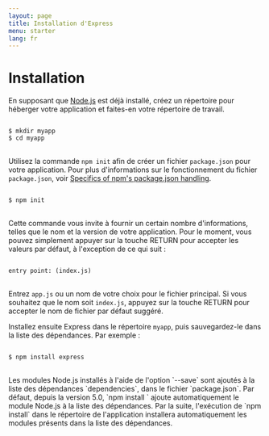 ```yaml
---
layout: page
title: Installation d'Express
menu: starter
lang: fr
---
```


# Installation

En supposant que [Node.js](https://nodejs.org/) est déjà installé, créez un répertoire pour héberger votre application et faites-en votre répertoire de travail.

<pre>
<code class="language-sh" translate="no">
$ mkdir myapp
$ cd myapp
</code>
</pre>

Utilisez la commande `npm init` afin de créer un fichier `package.json` pour votre application.
Pour plus d'informations sur le fonctionnement du fichier `package.json`, voir [Specifics of npm's package.json handling](https://docs.npmjs.com/files/package.json).

<pre>
<code class="language-sh" translate="no">
$ npm init
</code>
</pre>

Cette commande vous invite à fournir un certain nombre d'informations, telles que le nom et la version de votre application.
Pour le moment, vous pouvez simplement appuyer sur la touche RETURN pour accepter les valeurs par défaut, à l'exception de ce qui suit :

<pre>
<code class="language-sh" translate="no">
entry point: (index.js)
</code>
</pre>

Entrez `app.js` ou un nom de votre choix pour le fichier principal. Si vous souhaitez que le nom soit `index.js`, appuyez sur la touche RETURN pour accepter le nom de fichier par défaut suggéré.

Installez ensuite Express dans le répertoire `myapp`, puis sauvegardez-le dans la liste des dépendances. Par exemple :


<pre>
<code class="language-sh" translate="no">
$ npm install express
</code>
</pre>

<div class="doc-box doc-info" markdown="1">
Les modules Node.js installés à l'aide de l'option `--save` sont ajoutés à la liste des dépendances `dependencies`, dans le fichier `package.json`.
Par défaut, depuis la version 5.0, `npm install <package-name>` ajoute automatiquement le module Node.js à la liste des dépendances.
Par la suite, l'exécution de `npm install` dans le répertoire de l'application installera automatiquement les modules présents dans la liste des dépendances.
</div>
